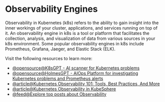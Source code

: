 # Observability Engines

Observability in Kubernetes (k8s) refers to the ability to gain insight into the inner workings of your cluster, applications, and services running on top of it. An observability engine in k8s is a tool or platform that facilitates the collection, analysis, and visualization of data from various sources in your k8s environment. Some popular observability engines in k8s include Prometheus, Grafana, Jaeger, and Elastic Stack (ELK).

Visit the following resources to learn more:

- [@opensource@K8sGPT - AI scanner for Kubernetes problems](https://github.com/k8sgpt-ai/k8sgpt)
- [@opensource@HolmesGPT - AIOps Platform for investigating Kubernetes problems and Prometheus alerts](https://github.com/robusta-dev/holmesgpt/)
- [@article@Kubernetes Observability 101: Tools, Best Practices, And More](https://www.cloudzero.com/blog/kubernetes-observability)
- [@article@Kubernetes Observability in KubeSphere](https://kubesphere.io/observability/)
- [@feed@Explore top posts about Observability](https://app.daily.dev/tags/observability?ref=roadmapsh)